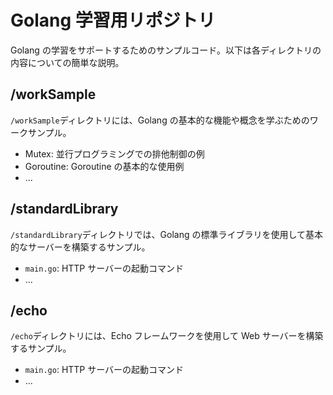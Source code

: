 # Golang 学習用リポジトリ

Golang の学習をサポートするためのサンプルコード。以下は各ディレクトリの内容についての簡単な説明。

## /workSample

`/workSample`ディレクトリには、Golang の基本的な機能や概念を学ぶためのワークサンプル。

- Mutex: 並行プログラミングでの排他制御の例
- Goroutine: Goroutine の基本的な使用例
- ...

## /standardLibrary

`/standardLibrary`ディレクトリでは、Golang の標準ライブラリを使用して基本的なサーバーを構築するサンプル。

- `main.go`: HTTP サーバーの起動コマンド
- ...

## /echo

`/echo`ディレクトリには、Echo フレームワークを使用して Web サーバーを構築するサンプル。

- `main.go`: HTTP サーバーの起動コマンド
- ...
